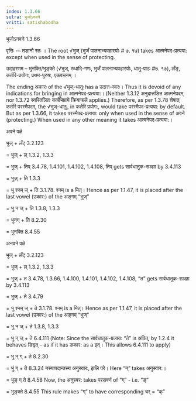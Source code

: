 ```yaml
---
index: 1.3.66
sutra: भुजोऽनवने
vritti: satishabodha
---
```



 भुजोऽनवने 1.3.66 


वृत्तिः --ः तङानौ स्‍तः । The root √भुज् (भुजँ पालनाभ्यवहारयोः # ७. १७) takes आत्मनेपद-प्रत्यया: except when used in the sense of protecting. 


उदाहरणम – भुनक्ति/भुङ्क्ते (√भुज्, रुधादि-गणः, भुजँ पालनाभ्यवहारयोः, धातु-पाठः #७. १७), लँङ्, कर्तरि-प्रयोगः, प्रथम-पुरुषः, एकवचनम् । 


The ending अकारः of the √भुज्-धातुः has a उदात्त-स्वरः। Thus it is devoid of any indications for bringing in आत्मनेपद-प्रत्यया:। (Neither 1.3.12 अनुदात्तङित आत्मनेपदम् nor 1.3.72 स्वरितञितः कर्त्रभिप्राये क्रियाफले applies.) Therefore, as per 1.3.78 शेषात् कर्तरि परस्मैपदम्, the √भुज्-धातुः, in कर्तरि प्रयोग:, would take परस्मैपद-प्रत्यया: by default. But as per 1.3.66, it takes परस्मैपद-प्रत्यया: only when used in the sense of अवने (protecting.) When used in any other meaning it takes आत्मनेपद-प्रत्यया:। 


अवने पक्षे 

भुज् + लँट् 3.2.123 

= भुज् + ल् 1.3.2, 1.3.3 

= भुज् + तिप् 3.4.78, 1.4.101, 1.4.102, 1.4.108, तिप् gets सार्वधातुक-सञ्ज्ञा by 3.4.113 

= भुज् + ति 1.3.3 

= भु श्नम् ज् + ति 3.1.78. श्नम् is a मित्। Hence as per 1.1.47, it is placed after the last vowel (उकार:) of the अङ्गम् “भुज्” 

= भु न ज् + ति 1.3.8, 1.3.3 

= भुनग् + ति 8.2.30 

= भुनक्ति 8.4.55 


अनवने पक्षे 

भुज् + लँट् 3.2.123 

= भुज् + ल् 1.3.2, 1.3.3 

= भुज् + त 3.4.78, 1.3.66, 1.4.100, 1.4.101, 1.4.102, 1.4.108, “त” gets सार्वधातुक-सञ्ज्ञा by 3.4.113 

= भुज् + ते 3.4.79 

= भु श्नम् ज् + ते 3.1.78. श्नम् is a मित्। Hence as per 1.1.47, it is placed after the last vowel (उकार:) of the अङ्गम् “भुज्” 

= भु न ज् + ते 1.3.8, 1.3.3 

= भु न् ज् + ते 6.4.111 (Note: Since the सार्वधातुक-प्रत्यय: “ते” is अपित्, by 1.2.4 it behaves ङिद्वत् – as if it has ङकार: as a इत्। This allows 6.4.111 to apply) 

= भु न् ग् + ते 8.2.30 

= भुं ग् + ते 8.3.24 
नस्यापदान्तस्य अनुस्वारः, झलि परे। Here “न्” takes अनुस्वार:। 

= भुङ् ग्  ते  8.4.58 
Now, the अनुस्वर: takes परसवर्ण of “ग्” - i.e. “ङ्”
 

= भुङ्क्ते 8.4.55 
This rule makes “ग्” to have corresponding चर् = “क्”

